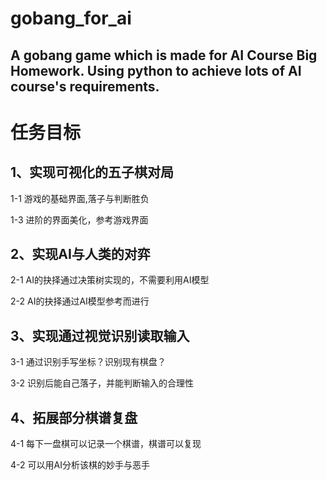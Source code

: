 # gobang_for_ai
## A gobang game which is made for AI Course Big Homework. Using python to achieve lots of AI course's requirements.  
# 任务目标
## 1、实现可视化的五子棋对局
1-1 游戏的基础界面,落子与判断胜负

[^1-2 游戏的启动界面，选择模式]:下棋模式应该有人人对弈，人机对弈，人AI对弈三种，输入方式选择识别手写输入与点击输入

1-3 进阶的界面美化，参考游戏界面
## 2、实现AI与人类的对弈
2-1 AI的抉择通过决策树实现的，不需要利用AI模型

2-2  AI的抉择通过AI模型参考而进行
## 3、实现通过视觉识别读取输入
3-1 通过识别手写坐标？识别现有棋盘？

3-2 识别后能自己落子，并能判断输入的合理性
## 4、拓展部分棋谱复盘
4-1 每下一盘棋可以记录一个棋谱，棋谱可以复现

4-2 可以用AI分析该棋的妙手与恶手
